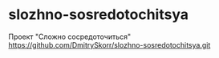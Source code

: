 # slozhno-sosredotochitsya
Проект "Сложно сосредоточиться"
https://github.com/DmitrySkorr/slozhno-sosredotochitsya.git
